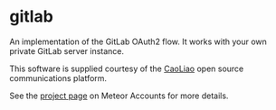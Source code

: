 # gitlab

An implementation of the GitLab OAuth2 flow. It works with your own private GitLab server instance.  

This software is supplied courtesy of the [CaoLiao](https://caoliao/) open source communications platform.

See the [project page](https://www.meteor.com/accounts) on Meteor Accounts for more details.
